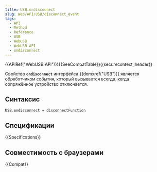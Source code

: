 ```yaml
---
title: USB.ondisconnect
slug: Web/API/USB/disconnect_event
tags:
  - API
  - Method
  - Reference
  - USB
  - WebUSB
  - WebUSB API
  - ondisconnect
---
```


{{APIRef("WebUSB API")}}{{SeeCompatTable}}{{securecontext_header}}

Свойство **`ondisconnect`** интерфейса {{domxref("USB")}} является обработчиком события, который вызывается всегда, когда сопряжённое устройство отключается.

## Синтаксис

```
USB.ondisconnect = disconnectFunction
```

## Спецификации

{{Specifications}}

## Совместимость с браузерами

{{Compat}}
